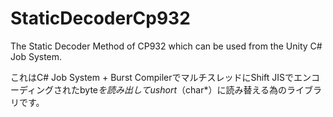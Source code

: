 # StaticDecoderCp932
The Static Decoder Method of CP932 which can be used from the Unity C# Job System.

これはC# Job System + Burst CompilerでマルチスレッドにShift JISでエンコーディングされたbyte*を読み出してushort*（char*）に読み替える為のライブラリです。